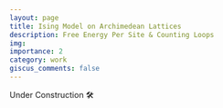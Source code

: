 ```yaml
---
layout: page
title: Ising Model on Archimedean Lattices
description: Free Energy Per Site & Counting Loops
img: 
importance: 2
category: work
giscus_comments: false
---
```


Under Construction 🛠️

